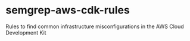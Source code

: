 # semgrep-aws-cdk-rules
Rules to find common infrastructure misconfigurations in the AWS Cloud Development Kit
